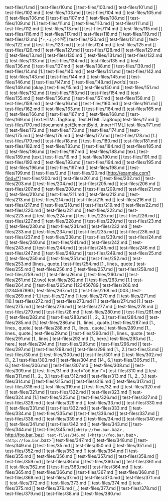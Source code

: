 test-files/1.md
[]
test-files/10.md
[]
test-files/100.md
[]
test-files/101.md
[]
test-files/102.md
[]
test-files/103.md
[]
test-files/104.md
[]
test-files/105.md
[]
test-files/106.md
[]
test-files/107.md
[]
test-files/108.md
[]
test-files/109.md
[1.]
test-files/11.md
[]
test-files/110.md
[]
test-files/111.md
[]
test-files/112.md
[]
test-files/113.md
[]
test-files/114.md
[]
test-files/115.md
[]
test-files/116.md
[]
test-files/117.md
[]
test-files/118.md
[]
test-files/119.md
[]
test-files/12.md
[\*\+\,\-\.\/\:\;\<\=\>\?\@\]
test-files/120.md
[]
test-files/121.md
[]
test-files/122.md
[]
test-files/123.md
[]
test-files/124.md
[]
test-files/125.md
[]
test-files/126.md
[]
test-files/127.md
[]
test-files/128.md
[]
test-files/129.md
[]
test-files/13.md
[]
test-files/130.md
[]
test-files/131.md
[]
test-files/132.md
[]
test-files/133.md
[]
test-files/134.md
[]
test-files/135.md
[]
test-files/136.md
[]
test-files/137.md
[]
test-files/138.md
[]
test-files/139.md
[]
test-files/14.md
[1\.]
test-files/140.md
[]
test-files/141.md
[]
test-files/142.md
[]
test-files/143.md
[]
test-files/144.md
[]
test-files/145.md
[]
test-files/146.md
[]
test-files/147.md
[]
test-files/148.md
[_world_.]
test-files/149.md
[okay.]
test-files/15.md
[]
test-files/150.md
[]
test-files/151.md
[]
test-files/152.md
[]
test-files/153.md
[]
test-files/154.md
[]
test-files/155.md
[]
test-files/156.md
[]
test-files/157.md
[]
test-files/158.md
[]
test-files/159.md
[]
test-files/16.md
[]
test-files/160.md
[]
test-files/161.md
[]
test-files/162.md
[]
test-files/163.md
[]
test-files/164.md
[]
test-files/165.md
[]
test-files/166.md
[]
test-files/167.md
[]
test-files/168.md
[]
test-files/169.md
[Text.HTML.TagSoup, Text.HTML.TagSoup]
test-files/17.md
[]
test-files/170.md
[document.getElementById, .innerHTML]
test-files/171.md
[]
test-files/172.md
[]
test-files/173.md
[]
test-files/174.md
[]
test-files/175.md
[]
test-files/176.md
[]
test-files/177.md
[]
test-files/178.md
[</script>1.]
test-files/179.md
[]
test-files/18.md
[]
test-files/180.md
[]
test-files/181.md
[]
test-files/182.md
[]
test-files/183.md
[]
test-files/184.md
[]
test-files/185.md
[]
test-files/186.md
[]
test-files/187.md
[]
test-files/188.md
[text.]
test-files/189.md
[text.]
test-files/19.md
[]
test-files/190.md
[]
test-files/191.md
[]
test-files/192.md
[]
test-files/193.md
[]
test-files/194.md
[]
test-files/195.md
[]
test-files/196.md
[]
test-files/197.md
[]
test-files/198.md
[]
test-files/199.md
[]
test-files/2.md
[]
test-files/20.md
[<http://example.com?find=\*>]
test-files/200.md
[]
test-files/201.md
[]
test-files/202.md
[]
test-files/203.md
[]
test-files/204.md
[]
test-files/205.md
[]
test-files/206.md
[]
test-files/207.md
[]
test-files/208.md
[]
test-files/209.md
[]
test-files/21.md
[]
test-files/210.md
[]
test-files/211.md
[]
test-files/212.md
[]
test-files/213.md
[]
test-files/214.md
[]
test-files/215.md
[]
test-files/216.md
[]
test-files/217.md
[]
test-files/218.md
[]
test-files/219.md
[]
test-files/22.md
[]
test-files/220.md
[]
test-files/221.md
[]
test-files/222.md
[]
test-files/223.md
[]
test-files/224.md
[]
test-files/225.md
[]
test-files/226.md
[]
test-files/227.md
[]
test-files/228.md
[]
test-files/229.md
[]
test-files/23.md
[]
test-files/230.md
[]
test-files/231.md
[]
test-files/232.md
[]
test-files/233.md
[]
test-files/234.md
[]
test-files/235.md
[]
test-files/236.md
[]
test-files/237.md
[]
test-files/238.md
[]
test-files/239.md
[]
test-files/24.md
[]
test-files/240.md
[]
test-files/241.md
[]
test-files/242.md
[]
test-files/243.md
[]
test-files/244.md
[]
test-files/245.md
[]
test-files/246.md
[]
test-files/247.md
[]
test-files/248.md
[]
test-files/249.md
[]
test-files/25.md
[]
test-files/250.md
[]
test-files/251.md
[]
test-files/252.md
[]
test-files/253.md
[lines., quote.]
test-files/254.md
[1., lines., quote.]
test-files/255.md
[]
test-files/256.md
[]
test-files/257.md
[]
test-files/258.md
[]
test-files/259.md
[1.]
test-files/26.md
[]
test-files/260.md
[]
test-files/261.md
[2.two]
test-files/262.md
[]
test-files/263.md
[1.]
test-files/264.md
[]
test-files/265.md
[123456789.]
test-files/266.md
[1234567890.]
test-files/267.md
[0.]
test-files/268.md
[003.]
test-files/269.md
[-1.]
test-files/27.md
[]
test-files/270.md
[]
test-files/271.md
[10.]
test-files/272.md
[]
test-files/273.md
[1.]
test-files/274.md
[1.]
test-files/275.md
[]
test-files/276.md
[]
test-files/277.md
[]
test-files/278.md
[]
test-files/279.md
[]
test-files/28.md
[]
test-files/280.md
[]
test-files/281.md
[]
test-files/282.md
[]
test-files/283.md
[1., 2., 3.]
test-files/284.md
[]
test-files/285.md
[1.]
test-files/286.md
[1., lines., quote.]
test-files/287.md
[1., lines., quote.]
test-files/288.md
[1., lines., quote.]
test-files/289.md
[1., lines., quote.]
test-files/29.md
[]
test-files/290.md
[1., lines., quote.]
test-files/291.md
[1., lines.]
test-files/292.md
[1., here.]
test-files/293.md
[1., here.]
test-files/294.md
[]
test-files/295.md
[]
test-files/296.md
[]
test-files/297.md
[]
test-files/298.md
[]
test-files/299.md
[1., 2.]
test-files/3.md
[]
test-files/30.md
[]
test-files/300.md
[]
test-files/301.md
[]
test-files/302.md
[1., 2.]
test-files/303.md
[]
test-files/304.md
[14., 6.]
test-files/305.md
[1., 6.]
test-files/306.md
[]
test-files/307.md
[]
test-files/308.md
[]
test-files/309.md
[]
test-files/31.md
[href="&ouml;&ouml;.html">]
test-files/310.md
[]
test-files/311.md
[1., 2., 3.]
test-files/312.md
[]
test-files/313.md
[1., 2., 3.]
test-files/314.md
[]
test-files/315.md
[]
test-files/316.md
[]
test-files/317.md
[]
test-files/318.md
[]
test-files/319.md
[]
test-files/32.md
[]
test-files/320.md
[]
test-files/321.md
[]
test-files/322.md
[]
test-files/323.md
[]
test-files/324.md
[1.]
test-files/325.md
[]
test-files/326.md
[]
test-files/327.md
[]
test-files/328.md
[]
test-files/329.md
[]
test-files/33.md
[]
test-files/330.md
[]
test-files/331.md
[]
test-files/332.md
[]
test-files/333.md
[]
test-files/334.md
[]
test-files/335.md
[]
test-files/336.md
[]
test-files/337.md
[]
test-files/338.md
[]
test-files/339.md
[]
test-files/34.md
[]
test-files/340.md
[]
test-files/341.md
[]
test-files/342.md
[]
test-files/343.md
[]
test-files/344.md
[]
test-files/345.md
[`<http://foo.bar.`baz>`, `<http://foo.bar.`baz>`]
test-files/346.md
[<http://foo.bar.`baz>`, <http://foo.bar.`baz>`]
test-files/347.md
[]
test-files/348.md
[]
test-files/349.md
[]
test-files/35.md
[]
test-files/350.md
[]
test-files/351.md
[]
test-files/352.md
[]
test-files/353.md
[]
test-files/354.md
[]
test-files/355.md
[]
test-files/356.md
[]
test-files/357.md
[]
test-files/358.md
[]
test-files/359.md
[]
test-files/36.md
[]
test-files/360.md
[]
test-files/361.md
[]
test-files/362.md
[]
test-files/363.md
[]
test-files/364.md
[]
test-files/365.md
[]
test-files/366.md
[]
test-files/367.md
[]
test-files/368.md
[]
test-files/369.md
[]
test-files/37.md
[]
test-files/370.md
[]
test-files/371.md
[]
test-files/372.md
[]
test-files/373.md
[]
test-files/374.md
[]
test-files/375.md
[]
test-files/376.md
[_.]
test-files/377.md
[]
test-files/378.md
[]
test-files/379.md
[]
test-files/38.md
[]
test-files/380.md
